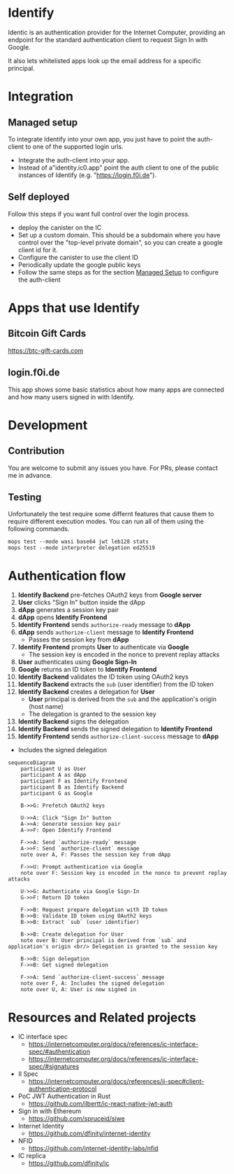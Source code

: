 # Identify

Identic is an authentication provider for the Internet Computer, providing an endpoint for the standard authentication client to request Sign In with Google.

It also lets whitelisted apps look up the email address for a specific principal.

# Integration

## Managed setup

To integrate Identify into your own app, you just have to point the auth-client to one of the supported login urls.

- Integrate the auth-client into your app.
- Instead of a"identity.ic0.app" point the auth client to one of the public instances of Identify (e.g. "https://login.f0i.de").

## Self deployed

Follow this steps if you want full control over the login process.

- deploy the canister on the IC
- Set up a custom domain. This should be a subdomain where you have control over the "top-level private domain", so you can create a google client id for it.
- Configure the canister to use the client ID
- Periodically update the google public keys
- Follow the same steps as for the section [Managed Setup](#Managed-Setup) to configure the auth-client

# Apps that use Identify

## Bitcoin Gift Cards

https://btc-gift-cards.com

## login.f0i.de

This app shows some basic statistics about how many apps are connected and how many users signed in with Identify.

# Development

## Contribution

You are welcome to submit any issues you have.
For PRs, please contact me in advance.

## Testing

Unfortunately the test require some differnt features that cause them to require different execution modes.
You can run all of them using the following commands.

```
mops test --mode wasi base64 jwt leb128 stats
mops test --mode interpreter delegation ed25519
```

# Authentication flow

1. **Identify Backend** pre-fetches OAuth2 keys from **Google server**
2. **User** clicks "Sign In" button inside the dApp
3. **dApp** generates a session key pair
4. **dApp** opens **Identify Frontend**
5. **Identify Frontend** sends `authorize-ready` message to **dApp**
6. **dApp** sends `authorize-client` message to **Identify Frontend**
   - Passes the session key from **dApp**
7. **Identify Frontend** prompts **User** to authenticate via **Google**
   - The session key is encoded in the nonce to prevent replay attacks
8. **User** authenticates using **Google Sign-In**
9. **Google** returns an ID token to **Identify Frontend**
10. **Identify Backend** validates the ID token using OAuth2 keys
11. **Identify Backend** extracts the `sub` (user identifier) from the ID token
12. **Identify Backend** creates a delegation for **User**
    - **User** principal is derived from the `sub` and the application's origin (host name)
    - The delegation is granted to the session key
13. **Identify Backend** signs the delegation
14. **Identify Backend** sends the signed delegation to **Identify Frontend**
15. **Identify Frontend** sends `authorize-client-success` message to **dApp**
   - Includes the signed delegation

```mermaid
sequenceDiagram
    participant U as User
    participant A as dApp
    participant F as Identify Frontend
    participant B as Identify Backend
    participant G as Google

    B->>G: Prefetch OAuth2 keys

    U->>A: Click "Sign In" button
    A->>A: Generate session key pair
    A->>F: Open Identify Frontend

    F->>A: Send `authorize-ready` message
    A->>F: Send `authorize-client` message
    note over A, F: Passes the session key from dApp

    F->>U: Prompt authentication via Google
    note over F: Session key is encoded in the nonce to prevent replay attacks

    U->>G: Authenticate via Google Sign-In
    G->>F: Return ID token

    F->>B: Request prepare delegation with ID token
    B->>B: Validate ID token using OAuth2 keys
    B->>B: Extract `sub` (user identifier)

    B->>B: Create delegation for User
    note over B: User principal is derived from `sub` and application's origin <br/> Delegation is granted to the session key

    B->>B: Sign delegation
    F->>B: Get signed delegation

    F->>A: Send `authorize-client-success` message
    note over F, A: Includes the signed delegation
    note over U, A: User is now signed in
```

# Resources and Related projects

- IC interface spec
  - https://internetcomputer.org/docs/references/ic-interface-spec/#authentication
  - https://internetcomputer.org/docs/references/ic-interface-spec/#signatures
- II Spec
  - https://internetcomputer.org/docs/references/ii-spec#client-authentication-protocol
- PoC JWT Authentication in Rust
  - https://github.com/ilbertt/ic-react-native-jwt-auth
- Sign in with Ethereum
  - https://github.com/spruceid/siwe
- Internet Identity
  - https://github.com/dfinity/internet-identity
- NFID
  - https://github.com/internet-identity-labs/nfid
- IC replica
  - https://github.com/dfinity/ic

